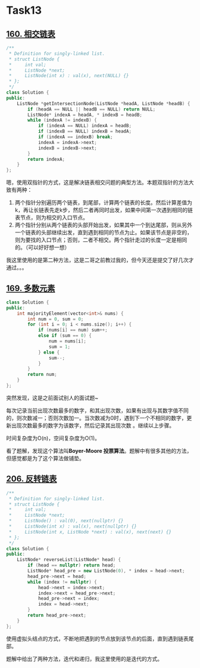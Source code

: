 # Task13

## [160. 相交链表](https://leetcode-cn.com/problems/intersection-of-two-linked-lists/)

```c++
/**
 * Definition for singly-linked list.
 * struct ListNode {
 *     int val;
 *     ListNode *next;
 *     ListNode(int x) : val(x), next(NULL) {}
 * };
 */
class Solution {
public:
    ListNode *getIntersectionNode(ListNode *headA, ListNode *headB) {
        if (headA == NULL || headB == NULL) return NULL;
        ListNode* indexA = headA, * indexB = headB;
        while (indexA != indexB) {
            if (indexA == NULL) indexA = headB;
            if (indexB == NULL) indexB = headA;
            if (indexA == indexB) break;
            indexA = indexA->next;
            indexB = indexB->next;
        }
        return indexA;
    }
};
```

嗯，使用双指针的方式，这是解决链表相交问题的典型方法。本题双指针的方法大致有两种：

1. 两个指针分别遍历两个链表，到尾部，计算两个链表的长度。然后计算差值为k，再让长链表先走k步，然后二者再同时出发，如果中间第一次遇到相同的链表节点，则为相交的入口节点。
2. 两个指针分别从两个链表的头部开始出发，如果其中一个到达尾部，则从另外一个链表的头部继续出发，直到遇到相同的节点为止。如果该节点是非空的，则为要找的入口节点；否则，二者不相交。两个指针走过的长度一定是相同的。（可以好好想一想）

我这里使用的是第二种方法，这是二哥之前教过我的，但今天还是提交了好几次才通过。。。

## [169. 多数元素](https://leetcode-cn.com/problems/majority-element/)

```c++
class Solution {
public:
    int majorityElement(vector<int>& nums) {
        int num = 0, sum = 0;
        for (int i = 0; i < nums.size(); i++) {
            if (nums[i] == num) sum++;
            else if (sum == 0) {
                num = nums[i];
                sum = 1;
            } else {
                sum--;
            }
        }
        return num;
    }
};
```

突然发现，这是之前面试别人的面试题\~

每次记录当前出现次数最多的数字，和其出现次数，如果有出现与其数字值不同的，则次数减一；否则次数加一。当次数减为0时，遇到下一个不相同的数字，更新出现次数最多的数字为该数字，然后记录其出现次数 。继续以上步骤。

时间复杂度为O(n)，空间复杂度为O(1)。

看了题解，发现这个算法叫**Boyer-Moore 投票算法**。题解中有很多其他的方法，但感觉都是为了这个算法做铺垫。

## [206. 反转链表](https://leetcode-cn.com/problems/reverse-linked-list/)

```c++
/**
 * Definition for singly-linked list.
 * struct ListNode {
 *     int val;
 *     ListNode *next;
 *     ListNode() : val(0), next(nullptr) {}
 *     ListNode(int x) : val(x), next(nullptr) {}
 *     ListNode(int x, ListNode *next) : val(x), next(next) {}
 * };
 */
class Solution {
public:
    ListNode* reverseList(ListNode* head) {
        if (head == nullptr) return head;
        ListNode* head_pre = new ListNode(0), * index = head->next;
        head_pre->next = head;
        while (index != nullptr) {
            head->next = index->next;
            index->next = head_pre->next;
            head_pre->next = index;
            index = head->next;
        }
        return head_pre->next;
    }
};
```

使用虚拟头结点的方式，不断地把遇到的节点放到该节点的后面，直到遇到链表尾部。

题解中给出了两种方法，迭代和递归，我这里使用的是迭代的方式。